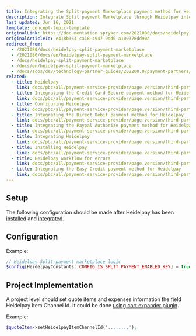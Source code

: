 ```yaml
---
title: Integrating the Split-payment Marketplace payment method for Heidelpay
description: Integrate Split payment Marketplace through Heidelpay into the Spryker-based shop.
last_updated: Jun 16, 2021
template: concept-topic-template
originalLink: https://documentation.spryker.com/2021080/docs/heidelpay-split-payment-marketplace
originalArticleId: e418b364-ca18-4947-9dd0-a100378dd90a
redirect_from:
  - /2021080/docs/heidelpay-split-payment-marketplace
  - /2021080/docs/en/heidelpay-split-payment-marketplace
  - /docs/heidelpay-split-payment-marketplace
  - /docs/en/heidelpay-split-payment-marketplace
  - /docs/scos/dev/technology-partner-guides/202200.0/payment-partners/heidelpay/integrating-payment-methods-for-heidelpay/integrating-the-split-payment-marketplace-payment-method-for-heidelpay.html
related:
  - title: Heidelpay
    link: docs/pbc/all/payment-service-provider/page.version/third-party-integrations/heidelpay/heidelpay.html
  - title: Integrating the Credit Card Secure payment method for Heidelpay
    link: docs/pbc/all/payment-service-provider/page.version/third-party-integrations/heidelpay/integrating-payment-methods-for-heidelpay/integrating-the-credit-card-secure-payment-method-for-heidelpay.html
  - title: Configuring Heidelpay
    link: docs/pbc/all/payment-service-provider/page.version/third-party-integrations/heidelpay/configuring-heidelpay.html
  - title: Integrating the Direct Debit payment method for Heidelpay
    link: docs/pbc/all/payment-service-provider/page.version/third-party-integrations/heidelpay/integrating-payment-methods-for-heidelpay/integrating-the-direct-debit-payment-method-for-heidelpay.html
  - title: Integrating the Paypal Authorize payment method for Heidelpay
    link: docs/pbc/all/payment-service-provider/page.version/third-party-integrations/heidelpay/integrating-payment-methods-for-heidelpay/integrating-the-paypal-authorize-payment-method-for-heidelpay.html
  - title: Integrating Heidelpay
    link: docs/pbc/all/payment-service-provider/page.version/third-party-integrations/heidelpay/integrating-heidelpay.html
  - title: Installing Heidelpay
    link: docs/pbc/all/payment-service-provider/page.version/third-party-integrations/heidelpay/installing-heidelpay.html
  - title: Heidelpay workflow for errors
    link: docs/pbc/all/payment-service-provider/page.version/third-party-integrations/heidelpay/heidelpay-workflow-for-errors.html
  - title: Integrating the Easy Credit payment method for Heidelpay
    link: docs/pbc/all/payment-service-provider/page.version/third-party-integrations/heidelpay/integrating-payment-methods-for-heidelpay/integrating-the-easy-credit-payment-method-for-heidelpay.html
---
```


## Setup

The following configuration should be made after Heidelpay has been [installed](/docs/pbc/all/payment-service-provider/{{page.version}}/third-party-integrations/heidelpay/installing-heidelpay.html) and [integrated](/docs/scos/dev/technology-partner-guides/{{page.version}}/payment-partners/heidelpay/configuring-heidelpay.html).

## Configuration

Example:

```php
// Heidelpay Split-payment marketplace logic
$config[HeidelpayConstants::CONFIG_IS_SPLIT_PAYMENT_ENABLED_KEY] = true;
```

## Project Implementation

A project level should set quote items and expenses information the field Heidelpay Item Channel Id. It could be done [using cart expander plugin](/docs/pbc/all/cart-and-checkout/{{page.version}}/base-shop/extend-and-customize/cart-module-reference-information.html#cart-expanders).

Example:

```php
$quoteItem->setHeidelpayItemChannelId('........');
```
